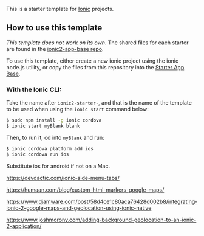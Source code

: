 This is a starter template for [Ionic](http://ionicframework.com/docs/) projects.

## How to use this template

*This template does not work on its own*. The shared files for each starter are found in the [ionic2-app-base repo](https://github.com/ionic-team/ionic2-app-base).

To use this template, either create a new ionic project using the ionic node.js utility, or copy the files from this repository into the [Starter App Base](https://github.com/ionic-team/ionic2-app-base).

### With the Ionic CLI:

Take the name after `ionic2-starter-`, and that is the name of the template to be used when using the `ionic start` command below:

```bash
$ sudo npm install -g ionic cordova
$ ionic start myBlank blank
```

Then, to run it, cd into `myBlank` and run:

```bash
$ ionic cordova platform add ios
$ ionic cordova run ios
```

Substitute ios for android if not on a Mac.







https://devdactic.com/ionic-side-menu-tabs/


https://humaan.com/blog/custom-html-markers-google-maps/


https://www.djamware.com/post/58d4ce1c80aca76428d002b8/integrating-ionic-2-google-maps-and-geolocation-using-ionic-native


https://www.joshmorony.com/adding-background-geolocation-to-an-ionic-2-application/
